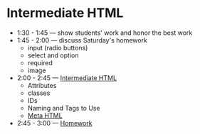 # Intermediate HTML 
- 1:30 - 1:45 — show students' work and honor the best work
- 1:45 - 2:00 — discuss Saturday's homework
  - input (radio buttons)
  - select and option
  - required
  - image
- 2:00 - 2:45 — [Intermediate HTML](https://btholt.github.io/intro-to-web-dev-v2/html-next-steps)
  - Attributes
  - classes
  - IDs
  - Naming and Tags to Use
  - [Meta HTML](https://btholt.github.io/intro-to-web-dev-v2/meta-html)
- 2:45 - 3:00 — [Homework](https://www.freecodecamp.org/)
